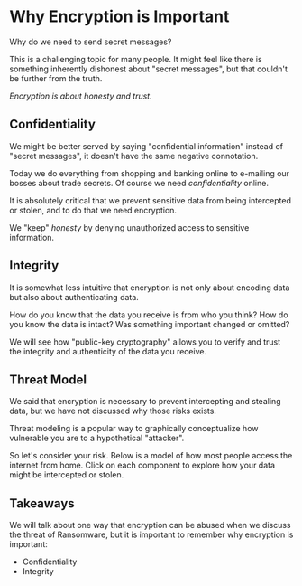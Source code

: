 # Why Encryption is Important

Why do we need to send secret messages?

This is a challenging topic for many people. It might feel like there is
something inherently dishonest about "secret messages", but that couldn't be
further from the truth.

_Encryption is about honesty and trust._

## Confidentiality

We might be better served by saying "confidential information" instead of
"secret messages", it doesn't have the same negative connotation.

Today we do everything from shopping and banking online to e-mailing our
bosses about trade secrets. Of course we need _confidentiality_ online.

It is absolutely critical that we prevent sensitive data from being
intercepted or stolen, and to do that we need encryption.

We "keep" _honesty_ by denying unauthorized access to sensitive information.

## Integrity

It is somewhat less intuitive that encryption is not only about encoding data
but also about authenticating data.

How do you know that the data you receive is from who you think? How do you
know the data is intact? Was something important changed or omitted?

We will see how "public-key cryptography" allows you to verify and trust the
integrity and authenticity of the data you receive.

## Threat Model

We said that encryption is necessary to prevent intercepting and stealing data,
but we have not discussed why those risks exists.

Threat modeling is a popular way to graphically conceptualize how vulnerable you
are to a hypothetical "attacker".

So let's consider your risk. Below is a model of how most people access the
internet from home. Click on each component to explore how your data might be
intercepted or stolen.

<Encryption-ThreatModel />

## Takeaways

We will talk about one way that encryption can be abused when we discuss the
threat of Ransomware, but it is important to remember why encryption is
important:

- Confidentiality
- Integrity
